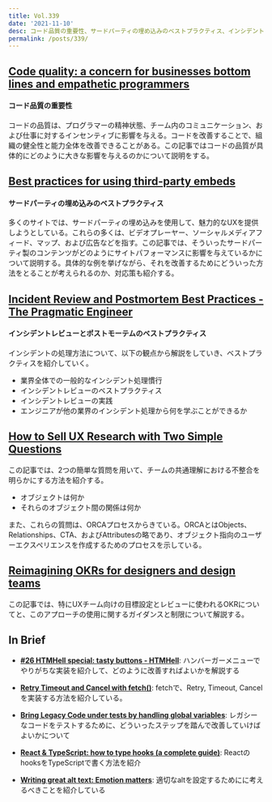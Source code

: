 ```yaml
---
title: Vol.339
date: '2021-11-10'
desc: コード品質の重要性、サードパーティの埋め込みのベストプラクティス、インシデントレビューとポストモーテムのベストプラクティス、ほか計10リンク
permalink: /posts/339/
---
```


## [Code quality: a concern for businesses bottom lines and empathetic programmers](https://stackoverflow.blog/2021/10/18/code-quality-a-concern-for-businesses-bottom-lines-and-empathetic-programmers/)
#### コード品質の重要性

コードの品質は、プログラマーの精神状態、チーム内のコミュニケーション、および仕事に対するインセンティブに影響を与える。コードを改善することで、組織の健全性と能力全体を改善できることがある。この記事ではコードの品質が具体的にどのように大きな影響を与えるのかについて説明をする。

## [Best practices for using third-party embeds](https://web.dev/embed-best-practices/)
#### サードパーティの埋め込みのベストプラクティス

多くのサイトでは、サードパーティの埋め込みを使用して、魅力的なUXを提供しようとしている。これらの多くは、ビデオプレーヤー、ソーシャルメディアフィード、マップ、および広告などを指す。この記事では、そういったサードパーティ製のコンテンツがどのようにサイトパフォーマンスに影響を与えているかについて説明する。具体的な例を挙げながら、それを改善するためにどういった方法をとることが考えられるのか、対応策も紹介する。

## [Incident Review and Postmortem Best Practices - The Pragmatic Engineer](https://blog.pragmaticengineer.com/postmortem-best-practices/)
#### インシデントレビューとポストモーテムのベストプラクティス

インシデントの処理方法について、以下の観点から解説をしていき、ベストプラクティスを紹介していく。

- 業界全体での一般的なインシデント処理慣行
- インシデントレビューのベストプラクティス
- インシデントレビューの実践
- エンジニアが他の業界のインシデント処理から何を学ぶことができるか

## [How to Sell UX Research with Two Simple Questions](https://alistapart.com/article/how-to-sell-ux-research/)

この記事では、2つの簡単な質問を用いて、チームの共通理解における不整合を明らかにする方法を紹介する。

- オブジェクトは何か
- それらのオブジェクト間の関係は何か

また、これらの質問は、ORCAプロセスからきている。ORCAとはObjects、Relationships、CTA、およびAttributesの略であり、オブジェクト指向のユーザーエクスペリエンスを作成するためのプロセスを示している。

## [Reimagining OKRs for designers and design teams](https://uxdesign.cc/reimagining-okrs-for-designers-and-design-teams-808662633322)

この記事では、特にUXチーム向けの目標設定とレビューに使われるOKRについてと、このアプローチの使用に関するガイダンスと制限について解説する。


## In Brief

- **[#26 HTMHell special: tasty buttons - HTMHell](https://www.htmhell.dev/26-tasty-buttons/)**: ハンバーガーメニューでやりがちな実装を紹介して、どのように改善すればよいかを解説する

- **[Retry Timeout and Cancel with fetch()](https://www.chrisarmstrong.dev/posts/retry-timeout-and-cancel-with-fetch)**: fetchで、Retry, Timeout, Cancelを実装する方法を紹介している。

- **[Bring Legacy Code under tests by handling global variables](https://understandlegacycode.com/blog/best-way-to-handle-global-variables)**: レガシーなコードをテストするために、どういったステップを踏んで改善していけばよいかについて

- **[React & TypeScript: how to type hooks (a complete guide)](https://devtrium.com/posts/react-typescript-how-to-type-hooks?ck_subscriber_id=1424938214)**: ReactのhooksをTypeScriptで書く方法を紹介

- **[Writing great alt text: Emotion matters](https://jakearchibald.com/2021/great-alt-text/)**: 適切なaltを設定するためにに考えるべきことを紹介している
